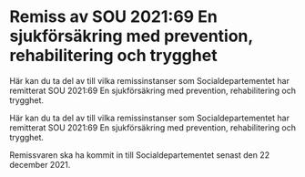 # Remiss av SOU 2021:69 En sjukförsäkring med prevention, rehabilitering och trygghet

Här kan du ta del av till vilka remissinstanser som Socialdepartementet har remitterat SOU 2021:69 En sjukförsäkring med prevention, rehabilitering och trygghet.

Här kan du ta del av till vilka remissinstanser som Socialdepartementet har remitterat SOU 2021:69 En sjukförsäkring med prevention, rehabilitering och trygghet.

Remissvaren ska ha kommit in till Socialdepartementet senast den 22 december 2021.
